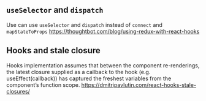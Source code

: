 ## `useSelector` and `dispatch`

Use can use `useSelector` and `dispatch` instead of `connect` and `mapStateToProps` https://thoughtbot.com/blog/using-redux-with-react-hooks

## Hooks and stale closure

Hooks implementation assumes that between the component re-renderings, the latest closure supplied as a callback to the hook (e.g. useEffect(callback)) has captured the freshest variables from the component’s function scope. https://dmitripavlutin.com/react-hooks-stale-closures/